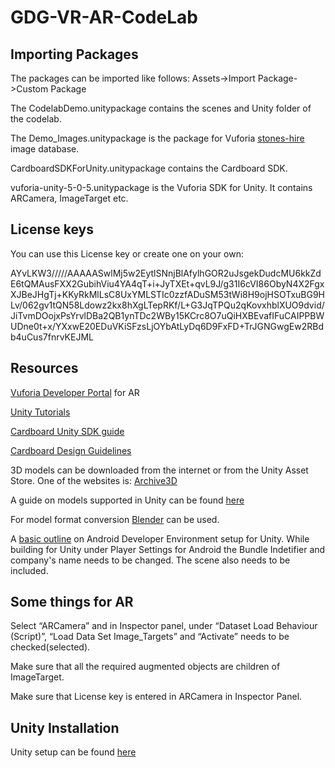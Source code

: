# GDG-VR-AR-CodeLab

## Importing Packages

The packages can be imported like follows:
Assets->Import Package->Custom Package


The CodelabDemo.unitypackage contains the scenes and Unity folder of the codelab.

The Demo_Images.unitypackage is the package for Vuforia [stones-hire](https://www.google.com/url?q=http://www.azmangames.com/wp-content/uploads/2013/01/stones_hires.jpg&sa=D&usg=AFQjCNFvX1K9lrj51Uh3BSJlo9G0XvXMDg) image database.

CardboardSDKForUnity.unitypackage contains the Cardboard SDK.

vuforia-unity-5-0-5.unitypackage is the Vuforia SDK for Unity. It contains ARCamera, ImageTarget etc.

## License keys
You can use this License key or create one on your own:

AYvLKW3/////AAAAASwlMj5w2EytlSNnjBlAfylhGOR2uJsgekDudcMU6kkZdE6tQMAusFXX2GubihViu4YA4qT+i+JyTXEt+qvL9J/g31I6cVI86ObyN4X2FgxXJBeJHgTj+KKyRkMlLsC8UxYMLSTIc0zzfADuSM53tWi8H9ojHSOTxuBG9HLv/062gv1tQN58Ldowz2kx8hXgLTepRKf/L+G3JqTPQu2qKovxhblXUO9dvid/JiTvmDOojxPsYrvlDBa2QB1ynTDc2WBy15KCrc8O7uQiHXBEvafIFuCAIPPBWUDne0t+x/YXxwE20EDuVKiSFzsLjOYbAtLyDq6D9FxFD+TrJGNGwgEw2RBdb4uCus7fnrvKEJML


## Resources

[Vuforia Developer Portal](https://developer.vuforia.com/) for AR

[Unity Tutorials](https://unity3d.com/learn/tutorials)

[Cardboard Unity SDK guide](https://developers.google.com/cardboard/unity/guide)

[Cardboard Design Guidelines](http://www.google.com/design/spec-vr/designing-for-google-cardboard/a-new-dimension.html#)

3D models can be downloaded from the internet or from the Unity Asset Store. One of the websites is:
[Archive3D](http://archive3d.net/)

A guide on models supported in Unity can be found [here](http://docs.unity3d.com/Manual/3D-formats.html)

For model format conversion [Blender](https://www.blender.org/download/) can be used.

A [basic outline](http://docs.unity3d.com/Manual/android-sdksetup.html) on Android Developer Environment setup for Unity. While building for Unity under Player Settings for Android the Bundle Indetifier and company's name needs to be changed. The scene also needs to be included.

## Some things for AR

Select “ARCamera” and in Inspector panel, under “Dataset Load Behaviour (Script)”, “Load Data Set Image_Targets” and “Activate” needs to be checked(selected).

Make sure that all the required augmented objects are children of ImageTarget. 

Make sure that License key is entered in ARCamera in Inspector Panel.

## Unity Installation

Unity setup can be found [here](http://adarshaj.cse.iitk.ac.in/gdg/VR%20setup/)
